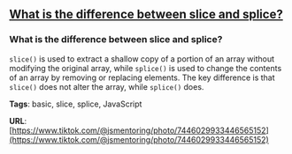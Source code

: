 ## [What is the difference between slice and splice?](#what-is-the-difference-between-slice-and-splice)

### What is the difference between slice and splice?

`slice()` is used to extract a shallow copy of a portion of an array without modifying the original array, while `splice()` is used to change the contents of an array by removing or replacing elements. The key difference is that `slice()` does not alter the array, while `splice()` does.

**Tags**: basic, slice, splice, JavaScript

**URL**: [https://www.tiktok.com/@jsmentoring/photo/7446029933446565152](https://www.tiktok.com/@jsmentoring/photo/7446029933446565152)
